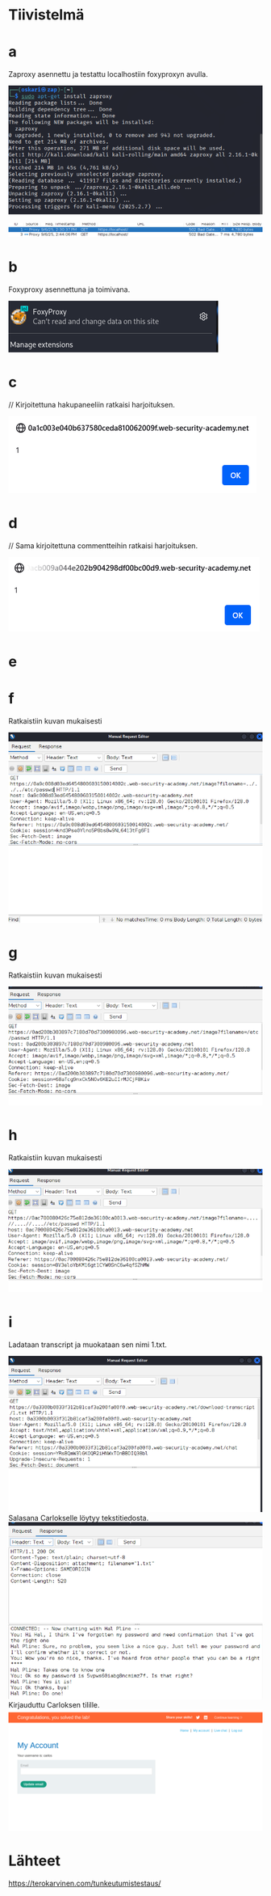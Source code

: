 # Tiivistelmä
# a
Zaproxy asennettu ja testattu localhostiin foxyproxyn avulla.

![Alt text](https://github.com/OskariSalovaara/Tunkeutumistestaus-OskariSalovaara/blob/main/images/h3a.png)

![Alt text](https://github.com/OskariSalovaara/Tunkeutumistestaus-OskariSalovaara/blob/main/images/h3aa.png)
# b
Foxyproxy asennettuna ja toimivana.

![Alt text](https://github.com/OskariSalovaara/Tunkeutumistestaus-OskariSalovaara/blob/main/images/h3b.png)
# c
//<script>alert(1)</script> Kirjoitettuna hakupaneeliin ratkaisi harjoituksen.

![Alt text](https://github.com/OskariSalovaara/Tunkeutumistestaus-OskariSalovaara/blob/main/images/h3c.png)
# d
//<script>alert(1)</script> Sama kirjoitettuna commentteihin ratkaisi harjoituksen.

![Alt text](https://github.com/OskariSalovaara/Tunkeutumistestaus-OskariSalovaara/blob/main/images/h3d.png)
# e
# f
Ratkaistiin  kuvan mukaisesti

![Alt text](https://github.com/OskariSalovaara/Tunkeutumistestaus-OskariSalovaara/blob/main/images/h3f.png)
# g
Ratkaistiin  kuvan mukaisesti

![Alt text](https://github.com/OskariSalovaara/Tunkeutumistestaus-OskariSalovaara/blob/main/images/h3g.png)
# h
Ratkaistiin  kuvan mukaisesti

![Alt text](https://github.com/OskariSalovaara/Tunkeutumistestaus-OskariSalovaara/blob/main/images/h3h.png)
# i
Ladataan transcript ja muokataan sen nimi 1.txt.

![Alt text](https://github.com/OskariSalovaara/Tunkeutumistestaus-OskariSalovaara/blob/main/images/h3i.png)
Salasana Carlokselle löytyy tekstitiedosta.
![Alt text](https://github.com/OskariSalovaara/Tunkeutumistestaus-OskariSalovaara/blob/main/images/h3ii.png)
Kirjauduttu Carloksen tilille.
![Alt text](https://github.com/OskariSalovaara/Tunkeutumistestaus-OskariSalovaara/blob/main/images/h3iii.png)
# Lähteet
https://terokarvinen.com/tunkeutumistestaus/
